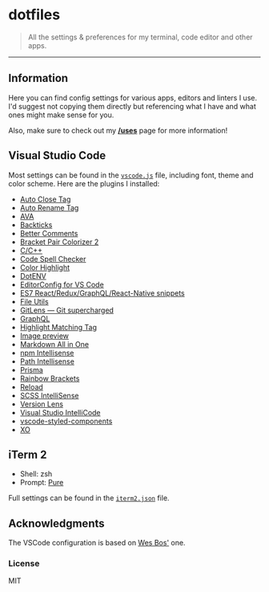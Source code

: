 # dotfiles

> All the settings & preferences for my terminal, code editor and other apps.

---

## Information

Here you can find config settings for various apps, editors and linters I use. I'd suggest not copying them directly but referencing what I have and what ones might make sense for you.

Also, make sure to check out my [**/uses**](https://kepinski.me/uses) page for more information!

## Visual Studio Code

Most settings can be found in the [`vscode.js`](https://github.com/xxczaki/dotfiles/blob/master/vscode.js) file, including font, theme and color scheme. Here are the plugins I installed:

- [Auto Close Tag](https://marketplace.visualstudio.com/items?itemName=formulahendry.auto-close-tag)
- [Auto Rename Tag](https://marketplace.visualstudio.com/items?itemName=formulahendry.auto-rename-tag)
- [AVA](https://marketplace.visualstudio.com/items?itemName=samverschueren.ava)
- [Backticks](https://marketplace.visualstudio.com/items?itemName=fractalbrew.backticks)
- [Better Comments](https://marketplace.visualstudio.com/items?itemName=aaron-bond.better-comments)
- [Bracket Pair Colorizer 2](https://marketplace.visualstudio.com/items?itemName=CoenraadS.bracket-pair-colorizer-2)
- [C/C++](https://marketplace.visualstudio.com/items?itemName=ms-vscode.cpptools)
- [Code Spell Checker](https://marketplace.visualstudio.com/items?itemName=streetsidesoftware.code-spell-checker)
- [Color Highlight](https://marketplace.visualstudio.com/items?itemName=naumovs.color-highlight)
- [DotENV](https://marketplace.visualstudio.com/items?itemName=mikestead.dotenv)
- [EditorConfig for VS Code](https://marketplace.visualstudio.com/items?itemName=EditorConfig.EditorConfig)
- [ES7 React/Redux/GraphQL/React-Native snippets](https://marketplace.visualstudio.com/items?itemName=dsznajder.es7-react-js-snippets)
- [File Utils](https://marketplace.visualstudio.com/items?itemName=sleistner.vscode-fileutils)
- [GitLens — Git supercharged](https://marketplace.visualstudio.com/items?itemName=eamodio.gitlens)
- [GraphQL](https://marketplace.visualstudio.com/items?itemName=GraphQL.vscode-graphql)
- [Highlight Matching Tag](https://marketplace.visualstudio.com/items?itemName=vincaslt.highlight-matching-tag)
- [Image preview](https://marketplace.visualstudio.com/items?itemName=kisstkondoros.vscode-gutter-preview)
- [Markdown All in One](https://marketplace.visualstudio.com/items?itemName=yzhang.markdown-all-in-one)
- [npm Intellisense](https://marketplace.visualstudio.com/items?itemName=christian-kohler.npm-intellisense)
- [Path Intellisense](https://marketplace.visualstudio.com/items?itemName=christian-kohler.path-intellisense)
- [Prisma](https://marketplace.visualstudio.com/items?itemName=Prisma.prisma)
- [Rainbow Brackets](https://marketplace.visualstudio.com/items?itemName=2gua.rainbow-brackets)
- [Reload](https://marketplace.visualstudio.com/items?itemName=natqe.reload)
- [SCSS IntelliSense](https://marketplace.visualstudio.com/items?itemName=mrmlnc.vscode-scss)
- [Version Lens](https://marketplace.visualstudio.com/items?itemName=pflannery.vscode-versionlens)
- [Visual Studio IntelliCode](https://marketplace.visualstudio.com/items?itemName=VisualStudioExptTeam.vscodeintellicode)
- [vscode-styled-components](https://marketplace.visualstudio.com/items?itemName=jpoissonnier.vscode-styled-components)
- [XO](https://marketplace.visualstudio.com/items?itemName=samverschueren.linter-xo)

## iTerm 2

- Shell: zsh
- Prompt: [Pure](https://github.com/sindresorhus/pure)

Full settings can be found in the [`iterm2.json`](https://github.com/xxczaki/dotfiles/blob/master/iterm2.json) file.

## Acknowledgments

The VSCode configuration is based on [Wes Bos'](https://github.com/wesbos/dotfiles/blob/master/vscode.js) one.

### License

MIT
